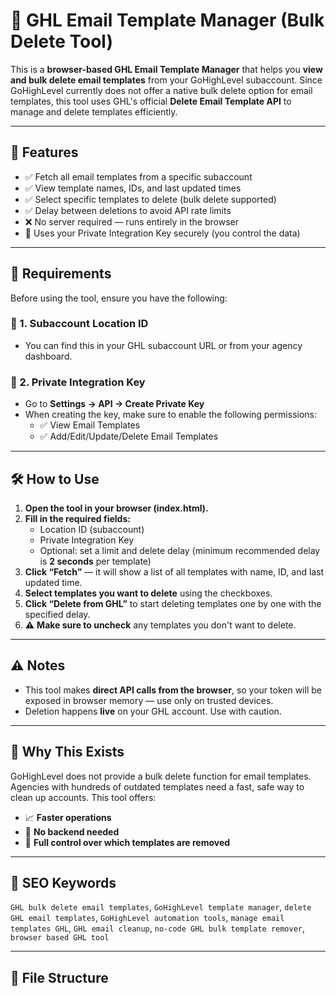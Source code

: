 # 🧹 GHL Email Template Manager (Bulk Delete Tool)

This is a **browser-based GHL Email Template Manager** that helps you **view and bulk delete email templates** from your GoHighLevel subaccount. Since GoHighLevel currently does not offer a native bulk delete option for email templates, this tool uses GHL's official **Delete Email Template API** to manage and delete templates efficiently.

---

## 🚀 Features

- ✅ Fetch all email templates from a specific subaccount
- ✅ View template names, IDs, and last updated times
- ✅ Select specific templates to delete (bulk delete supported)
- ✅ Delay between deletions to avoid API rate limits
- ❌ No server required — runs entirely in the browser
- 🔐 Uses your Private Integration Key securely (you control the data)

---

## 📌 Requirements

Before using the tool, ensure you have the following:

### 🔑 1. **Subaccount Location ID**
- You can find this in your GHL subaccount URL or from your agency dashboard.

### 🔐 2. **Private Integration Key**
- Go to **Settings → API → Create Private Key**
- When creating the key, make sure to enable the following permissions:
  - ✅ View Email Templates
  - ✅ Add/Edit/Update/Delete Email Templates

---

## 🛠️ How to Use

1. **Open the tool in your browser (index.html).**
2. **Fill in the required fields:**
   - Location ID (subaccount)
   - Private Integration Key
   - Optional: set a limit and delete delay (minimum recommended delay is **2 seconds** per template)
3. **Click “Fetch”** — it will show a list of all templates with name, ID, and last updated time.
4. **Select templates you want to delete** using the checkboxes.
5. **Click “Delete from GHL”** to start deleting templates one by one with the specified delay.
6. ⚠️ **Make sure to uncheck** any templates you don't want to delete.

---

## ⚠️ Notes

- This tool makes **direct API calls from the browser**, so your token will be exposed in browser memory — use only on trusted devices.
- Deletion happens **live** on your GHL account. Use with caution.

---

## 🧠 Why This Exists

GoHighLevel does not provide a bulk delete function for email templates. Agencies with hundreds of outdated templates need a fast, safe way to clean up accounts. This tool offers:

- 📈 **Faster operations**
- 🧩 **No backend needed**
- 🔄 **Full control over which templates are removed**

---

## 📌 SEO Keywords

`GHL bulk delete email templates`, `GoHighLevel template manager`, `delete GHL email templates`, `GoHighLevel automation tools`, `manage email templates GHL`, `GHL email cleanup`, `no-code GHL bulk template remover`, `browser based GHL tool`

---

## 📂 File Structure

